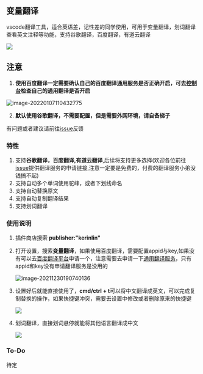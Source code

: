 ## 变量翻译

vscode翻译工具，适合英语差，记性差的同学使用，可用于变量翻译，划词翻译查看英文注释等功能，支持谷歌翻译，百度翻译，有道云翻译

![](https://s2.loli.net/2021/12/30/NotcCIyDVFAQ4dp.gif)



## 注意

1. **使用百度翻译一定需要确认自己的百度翻译通用服务是否正确开启，可去[控制台](https://fanyi-api.baidu.com/api/trans/product/desktop)检查自己的通用翻译是否开启**

![image-20220107110432775](https://s2.loli.net/2022/01/07/n8ejDcZIbxmkVEO.png)

2. **默认使用谷歌翻译，不需要配置，但是需要外网环境，请自备梯子**

有问题或者建议请前往[issue](https://fanyi-api.baidu.com/api/trans/product/desktop)反馈

### 特性

1. 支持**谷歌翻译，百度翻译,有道云翻译**,后续将支持更多选择(欢迎各位前往[issue](https://github.com/Kerinlin/translate-variable/issues)提供翻译服务的申请链接,注意一定要是免费的，付费的翻译服务小弟没钱搞不起)
2. 支持自动多个单词使用驼峰，或者下划线命名
3. 支持自动替换原文
4. 支持自动复制翻译结果
5. 支持划词翻译

### 使用说明
1. 插件商店搜索 **publisher:"kerinlin"**

2. 打开设置，搜索**变量翻译**，如果使用百度翻译，需要配置appid与key,如果没有可以去[百度翻译平台](https://fanyi-api.baidu.com/product/11)申请一个，注意需要去申请一下[通用翻译服务](https://fanyi-api.baidu.com/product/11)，只有appid和key没有申请翻译服务是没用的

   ![image-20211230190740136](https://s2.loli.net/2021/12/30/icwE5Lrpz1ZWGtj.png)

3. 设置好后就能直接使用了，**cmd/ctrl + t**可以将中文翻译成英文，可以完成复制替换的操作，如果快捷键冲突，需要去设置中修改或者删除原来的快捷键

   ![](https://s2.loli.net/2021/12/30/akJQFqMgITyElAV.gif)


4. 划词翻译，直接划词悬停就能将其他语言翻译成中文

   ![](https://s2.loli.net/2021/12/30/uNvKPBFWx7RAdq2.gif)

### To-Do

待定

